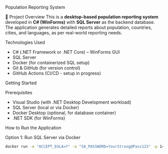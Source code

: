  Population Reporting System

 📌 Project Overview
This is a **desktop-based population reporting system** developed in **C# (WinForms)** with **SQL Server** as the backend database. The application generates detailed reports about population, countries, cities, and languages, as per real-world reporting needs.

  Technologies Used
- C# (.NET Framework or .NET Core) – WinForms GUI
- SQL Server
- Docker (for containerized SQL setup)
- Git & GitHub (for version control)
- GitHub Actions (CI/CD - setup in progress)

 Getting Started

 Prerequisites
- Visual Studio (with .NET Desktop Development workload)
- SQL Server (local or via Docker)
- Docker Desktop (optional, for database container)
- .NET SDK (for WinForms)

 How to Run the Application

 Option 1: Run SQL Server via Docker
```bash
docker run -e "ACCEPT_EULA=Y" -e "SA_PASSWORD=YourStrong@Pass123" -p 1433:1433 -d mcr.microsoft.com/mssql/server:2019-latest
